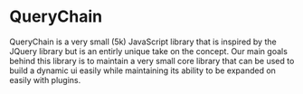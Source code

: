 # QueryChain
QueryChain is a very small (5k) JavaScript library that is inspired by the JQuery library but is an entirly unique take on the concept. Our main goals behind this library is to maintain a very small core library that can be used to build a dynamic ui easily while maintaining its ability to be expanded on easily with plugins.
